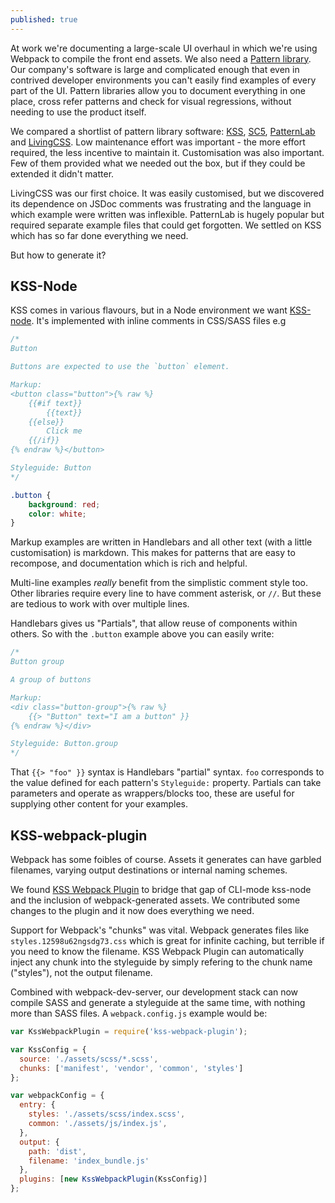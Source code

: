 ```yaml
---
published: true
---
```


At work we're documenting a large-scale UI overhaul in which we're using Webpack to compile the front end assets. We also need a [Pattern library](adele.uxpin.com). Our company's software is large and complicated enough that even in contrived developer environments you can't easily find examples of every part of the UI. Pattern libraries allow you to document everything in one place, cross refer patterns and check for visual regressions, without needing to use the product itself.

We compared a shortlist of pattern library software: [KSS](https://github.com/kss-node/kss-node), [SC5](https://github.com/SC5/sc5-styleguide), [PatternLab](https://patternlab.io/) and [LivingCSS](https://github.com/straker/livingcss). Low maintenance effort was important - the more effort required, the less incentive to maintain it. Customisation was also important. Few of them provided what we needed out the box, but if they could be extended it didn't matter.

LivingCSS was our first choice. It was easily customised, but we discovered its dependence on JSDoc comments was frustrating and the language in which example were written was inflexible. PatternLab is hugely popular but required separate example files that could get forgotten. We settled on KSS which has so far done everything we need. 

But how to generate it?

## KSS-Node

KSS comes in various flavours, but in a Node environment we want [KSS-node](https://github.com/kss-node/kss-node). It's implemented with inline comments in CSS/SASS files e.g

``` css
/*
Button

Buttons are expected to use the `button` element.

Markup:
<button class="button">{% raw %}
	{{#if text}}
		{{text}}
	{{else}}
		Click me
	{{/if}}
{% endraw %}</button>

Styleguide: Button
*/

.button {
	background: red;
	color: white;
}

```

Markup examples are written in Handlebars and all other text (with a little customisation) is markdown. This makes for patterns that are easy to recompose, and documentation which is rich and helpful.

Multi-line examples _really_ benefit from the simplistic comment style too. Other libraries require every line to have comment asterisk, or `//`. But these are tedious to work with over multiple lines.

Handlebars gives us "Partials", that allow reuse of components within others. So with the `.button` example above you can easily write:

```css
/*
Button group

A group of buttons

Markup:
<div class="button-group">{% raw %}
	{{> "Button" text="I am a button" }}
{% endraw %}</div>

Styleguide: Button.group
*/
```

That `{{> "foo" }}` syntax is Handlebars "partial" syntax. `foo` corresponds to the value defined for each pattern's `Styleguide:` property. Partials can take parameters and operate as wrappers/blocks too, these are useful for supplying other content for your examples.

## KSS-webpack-plugin

Webpack has some foibles of course. Assets it generates can have garbled filenames, varying output destinations or internal naming schemes.

We found [KSS Webpack Plugin](https://www.npmjs.com/package/kss-webpack-plugin) to bridge that gap of CLI-mode kss-node and the inclusion of webpack-generated assets. We contributed some changes to the plugin and it now does everything we need.

Support for Webpack's "chunks" was vital. Webpack generates files like `styles.12598u62ngsdg73.css` which is great for infinite caching, but terrible if you need to know the filename. KSS Webpack Plugin can automatically inject any chunk into the styleguide by simply refering to the chunk name ("styles"), not the output filename. 

Combined with webpack-dev-server, our development stack can now compile SASS and generate a styleguide at the same time, with nothing more than SASS files. A `webpack.config.js` example would be:


```js
var KssWebpackPlugin = require('kss-webpack-plugin');

var KssConfig = {
  source: './assets/scss/*.scss',
  chunks: ['manifest', 'vendor', 'common', 'styles']
};

var webpackConfig = {
  entry: {
    styles: './assets/scss/index.scss',
    common: './assets/js/index.js',
  },
  output: {
    path: 'dist',
    filename: 'index_bundle.js'
  },
  plugins: [new KssWebpackPlugin(KssConfig)]
};
```
